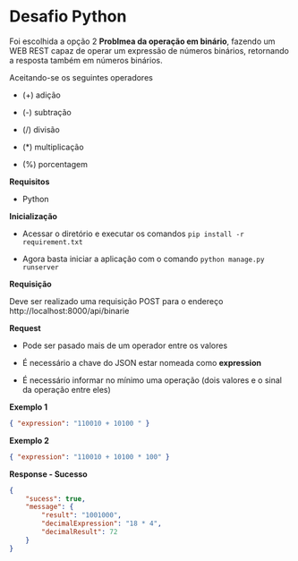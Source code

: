 # Desafio Python

Foi escolhida a opção 2 **Problmea da operação em binário**, fazendo um WEB REST capaz de operar um expressão de números binários, retornando a resposta também em números binários.

Aceitando-se os seguintes operadores

- (+) adição

- (-) subtração

- (/) divisão

- (*) multiplicação

- (%) porcentagem

**Requisitos**

- Python

**Inicialização**

- Acessar o diretório e executar os comandos `pip install -r requirement.txt `

- Agora basta iniciar a aplicação com o comando `python manage.py runserver`

**Requisição**

Deve ser realizado uma requisição POST para o endereço http://localhost:8000/api/binarie

**Request**

- Pode ser pasado mais de um operador entre os valores

- É necessário a chave do JSON estar nomeada como **expression**

- É necessário informar no mínimo uma operação (dois valores e o sinal da operação entre eles)

**Exemplo 1**

```json
{ "expression": "110010 + 10100 " }
```

**Exemplo 2**

```json
{ "expression": "110010 + 10100 * 100" }
```

**Response  - Sucesso**

```json
{
    "sucess": true,
    "message": {
        "result": "1001000",
        "decimalExpression": "18 * 4",
        "decimalResult": 72
    }
}
```
